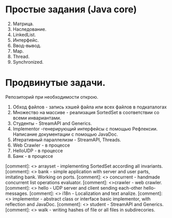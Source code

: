 # Простые задания (Java core)
2. Матрица.
3. Наследование.
4. LinkedList.
5. Интерфейс.
6. Ввод-вывод.
7. Map.
8. Thread.
9. Synchronized.

# Продвинутые задачи. 
Репозиторий при необходимости открою.
1. Обход файлов - запись хэшей файла или всех файлов в подкаталогах
2. Множество на массиве - реализация SortedSet в соответствии со всеми инвариантами.
3. Студенты - StreamAPI and Generics.
4. Implementor -генерирующий интерфейсы c помощью Рефлексии. Написание документации с помощью JavaDoc.
7. Итеративный параллелизм - StreamAPI, Threads.
8. Web Crawler - в процессе
9. HelloUDP - в процессе
10. Банк - в процессе

[comment]: <> arrayset - implementing SortedSet according all invariants.
[comment]: <> bank - simple application with server and user parts, imitating bank. Working on ports.
[comment]: <> concurrent - handmade concurrent list operations evaluator.
[comment]: <>crawler - web crawler.
[comment]: <> hello - UDP server and client sending each-other hello-messages.
[comment]: <> i18n - Localization and text analize.
[comment]: <> implementor - abstract class or interface basic implementor, with reflection and JavaDoc.
[comment]: <> student - StreamAPI and Generics.
[comment]: <> walk - writing hashes of file or all files in subdirecories.
